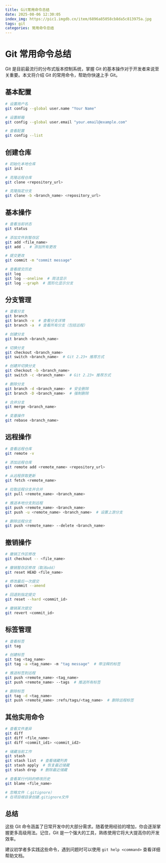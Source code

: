 ```yaml
---
title: Git常用命令总结
date: 2025-08-06 12:30:05
index_img: https://pic1.imgdb.cn/item/6896a85058cb8da5c813975a.jpg
tags: git
categories: 常用命令总结
---
```

# Git 常用命令总结

Git 是目前最流行的分布式版本控制系统，掌握 Git 的基本操作对于开发者来说至关重要。本文将介绍 Git 的常用命令，帮助你快速上手 Git。

## 基本配置

```bash
# 设置用户名
git config --global user.name "Your Name"

# 设置邮箱
git config --global user.email "your.email@example.com"

# 查看配置
git config --list
```

## 创建仓库

```bash
# 初始化本地仓库
git init

# 克隆远程仓库
git clone <repository_url>

# 克隆指定分支
git clone -b <branch_name> <repository_url>
```

## 基本操作

```bash
# 查看当前状态
git status

# 添加文件到暂存区
git add <file_name>
git add .  # 添加所有更改

# 提交更改
git commit -m "commit message"

# 查看提交历史
git log
git log --oneline  # 简洁显示
git log --graph  # 图形化显示分支
```

## 分支管理

```bash
# 查看分支
git branch
git branch -v  # 查看分支详情
git branch -a  # 查看所有分支（包括远程）

# 创建分支
git branch <branch_name>

# 切换分支
git checkout <branch_name>
git switch <branch_name>  # Git 2.23+ 推荐方式

# 创建并切换分支
git checkout -b <branch_name>
git switch -c <branch_name>  # Git 2.23+ 推荐方式

# 删除分支
git branch -d <branch_name>  # 安全删除
git branch -D <branch_name>  # 强制删除

# 合并分支
git merge <branch_name>

# 变基操作
git rebase <branch_name>
```

## 远程操作

```bash
# 查看远程仓库
git remote -v

# 添加远程仓库
git remote add <remote_name> <repository_url>

# 从远程获取更新
git fetch <remote_name>

# 拉取远程分支并合并
git pull <remote_name> <branch_name>

# 推送本地分支到远程
git push <remote_name> <branch_name>
git push -u <remote_name> <branch_name>  # 设置上游分支

# 删除远程分支
git push <remote_name> --delete <branch_name>
```

## 撤销操作

```bash
# 撤销工作区修改
git checkout -- <file_name>

# 撤销暂存区修改（取消add）
git reset HEAD <file_name>

# 修改最后一次提交
git commit --amend

# 回退到指定提交
git reset --hard <commit_id>

# 撤销某次提交
git revert <commit_id>
```

## 标签管理

```bash
# 查看标签
git tag

# 创建标签
git tag <tag_name>
git tag -a <tag_name> -m "tag message"  # 带注释的标签

# 推送标签到远程
git push <remote_name> <tag_name>
git push <remote_name> --tags  # 推送所有标签

# 删除标签
git tag -d <tag_name>
git push <remote_name> :refs/tags/<tag_name>  # 删除远程标签
```

## 其他实用命令

```bash
# 查看文件差异
git diff
git diff <file_name>
git diff <commit_id1> <commit_id2>

# 储藏当前工作
git stash
git stash list  # 查看储藏列表
git stash apply  # 恢复最近储藏
git stash drop  # 删除最近储藏

# 查看某行代码的修改历史
git blame <file_name>

# 忽略文件（.gitignore）
# 在项目根目录创建.gitignore文件
```

## 总结

这些 Git 命令涵盖了日常开发中的大部分需求。随着使用经验的增加，你会逐渐掌握更多高级用法。记住，Git 是一个强大的工具，熟练使用它将大大提高你的开发效率。

建议初学者多实践这些命令，遇到问题时可以使用 `git help <command>` 查看详细帮助文档。